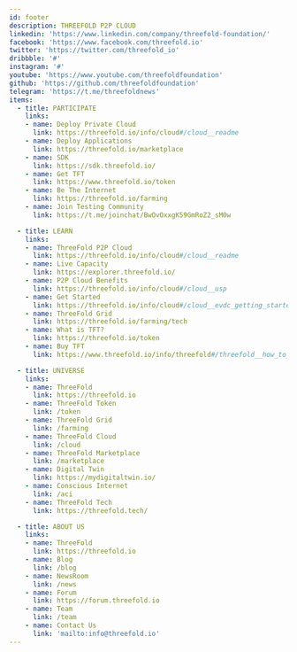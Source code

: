 ```yaml
---
id: footer
description: THREEFOLD P2P CLOUD
linkedin: 'https://www.linkedin.com/company/threefold-foundation/'
facebook: 'https://www.facebook.com/threefold.io'
twitter: 'https://twitter.com/threefold_io'
dribbble: '#'
instagram: '#'
youtube: 'https://www.youtube.com/threefoldfoundation'
github: 'https://github.com/threefoldfoundation'
telegram: 'https://t.me/threefoldnews'
items:
  - title: PARTICIPATE
    links:
    - name: Deploy Private Cloud
      link: https://threefold.io/info/cloud#/cloud__readme
    - name: Deploy Applications
      link: https://threefold.io/marketplace
    - name: SDK
      link: https://sdk.threefold.io/
    - name: Get TFT
      link: https://www.threefold.io/token
    - name: Be The Internet
      link: https://threefold.io/farming
    - name: Join Testing Community
      link: https://t.me/joinchat/BwOvOxxgK59GmRoZ2_sM0w    

  - title: LEARN
    links:
    - name: ThreeFold P2P Cloud
      link: https://threefold.io/info/cloud#/cloud__readme
    - name: Live Capacity
      link: https://explorer.threefold.io/
    - name: P2P Cloud Benefits
      link: https://threefold.io/info/cloud#/cloud__usp
    - name: Get Started
      link: https://threefold.io/info/cloud#/cloud__evdc_getting_started
    - name: ThreeFold Grid
      link: https://threefold.io/farming/tech
    - name: What is TFT?
      link: https://threefold.io/token
    - name: Buy TFT
      link: https://www.threefold.io/info/threefold#/threefold__how_to_buy_and_sell

  - title: UNIVERSE
    links:
    - name: ThreeFold
      link: https://threefold.io
    - name: ThreeFold Token
      link: /token
    - name: ThreeFold Grid
      link: /farming
    - name: ThreeFold Cloud
      link: /cloud
    - name: ThreeFold Marketplace
      link: /marketplace
    - name: Digital Twin
      link: https://mydigitaltwin.io/
    - name: Conscious Internet
      link: /aci
    - name: ThreeFold Tech
      link: https://threefold.tech/

  - title: ABOUT US
    links:
    - name: ThreeFold
      link: https://threefold.io
    - name: Blog
      link: /blog
    - name: NewsRoom
      link: /news
    - name: Forum
      link: https://forum.threefold.io
    - name: Team
      link: /team
    - name: Contact Us
      link: 'mailto:info@threefold.io'
---
```


<!-- [Terms & Conditions](https://threefold.io/info/legal#/legal__terms_conditions_websites) | [Privacy Policy](https://threefold.io/info/legal#/legal__privacypolicy) | [Impressum]()

<br/>
&#xA9; 2021 ThreeFold P2P Cloud, All rights reserved. -->